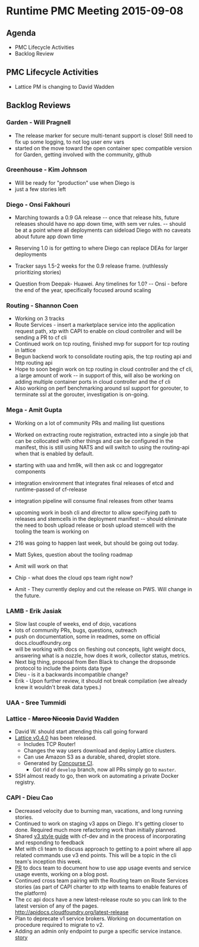 # Runtime PMC Meeting 2015-09-08

## Agenda
* PMC Lifecycle Activities
* Backlog Review

## PMC Lifecycle Activities
- Lattice PM is changing to David Wadden

## Backlog Reviews

### Garden - Will Pragnell
- The release marker for secure multi-tenant support is close!  Still need to fix up some logging, to not log user env vars
- started on the move toward the open container spec compatible version for Garden, getting involved with the community, github

### Greenhouse - Kim Johnson
- Will be ready for "production" use when Diego is
- just a few stories left

### Diego - Onsi Fakhouri
- Marching towards a 0.9 GA release
-- once that release hits, future releases should have no app down time, with sem ver rules.
-- should be at a point where all deployments can sideload Diego with no caveats about future app down time
- Reserving 1.0 is for getting to where Diego can replace DEAs for larger deployments
- Tracker says 1.5-2 weeks for the 0.9 release frame. (ruthlessly prioritizing stories)

- Question from Deepak- Huawei. Any timelines for 1.0?
-- Onsi - before the end of the year, specifically focused around scaling

### Routing - Shannon Coen
- Working on 3 tracks
- Route Services - insert a marketplace service into the application request path, xtp with CAPI to enable on cloud controller and will be sending a PR to cf cli
- Continued work on tcp routing, finished mvp for support for tcp routing in lattice
- Begun backend work to consolidate routing apis, the tcp routing api and http routing api
- Hope to soon begin work on tcp routing in cloud controller and the cf cli, a large amount of work
-- in support of this, will also be working on adding multiple container ports in cloud controller and the cf cli
- Also working on perf benchmarking around ssl support for gorouter, to terminate ssl at the gorouter, investigation is on-going.

### Mega - Amit Gupta
- Working on a lot of community PRs and mailing list questions
- Worked on extracting route registration, extracted into a single job that can be collocated with other things and can be configured in the manifest, this is still using NATS and will switch to using the routing-api when that is enabled by default.
- starting with uaa and hm9k, will then ask cc and loggregator components
- integration environment that integrates final releases of etcd and runtime-passed of cf-release
- integration pipeline will consume final releases from other teams
- upcoming work in bosh cli and director to allow specifying path to releases and stemcells in the deployment manifest
-- should eliminate the need to bosh upload release or bosh upload stemcell with the tooling the team is working on
- 216 was going to happen last week, but should be going out today.

- Matt Sykes, question about the tooling roadmap
- Amit will work on that
- Chip - what does the cloud ops team right now?
- Amit - They currently deploy and cut the release on PWS. Will change in the future.

### LAMB - Erik Jasiak
- Slow last couple of weeks, end of dojo, vacations
- lots of community PRs, bugs, questions, outreach
- push on documentation, some in readmes, some on official docs.cloudfoundry.org
- will be working with docs on fleshing out concepts, light weight docs, answering what is a nozzle, how does it work, collector status, metrics.
- Next big thing, proposal from Ben Black to change the dropsonde protocol to include the points data type
- Dieu - is it a backwards incompatible change?
- Erik - Upon further review, it should not break compilation (we already knew it wouldn't break data types.)

### UAA - Sree Tummidi

### Lattice - ~~Marco Nicosia~~ David Wadden
- David W. should start attending this call going forward
- [Lattice v0.4.0](https://github.com/cloudfoundry-incubator/lattice/releases/tag/v0.4.0) has been released.
  - Includes TCP Router!
  - Changes the way users download and deploy Lattice clusters.
  - Can use Amazon S3 as a durable, shared, droplet store.
  - Generated by [Concourse CI](http://concourse.ci/).
    - Got rid of `develop` branch, now all PRs simply go to `master`.
- SSH almost ready to go, then work on automating a private Docker registry.

### CAPI - Dieu Cao
- Decreased velocity due to burning man, vacations, and long running stories.
- Continued to work on staging v3 apps on Diego.  It's getting closer to done. Required much more refactoring work than initially planned.
- Shared [v3 style guide](https://github.com/cloudfoundry/cc-api-v3-style-guide) with cf-dev and in the process of incorporating and responding to feedback 
- Met with cli team to discuss approach to getting to a point where all app related commands use v3 end points.  This will be a topic in the cli team's inception this week.
- [PR](https://www.pivotaltracker.com/story/show/100574190) to docs team to document how to use app usage events and service usage events, working on a blog post.
- Continued cross team pairing with the Routing team on Route Services stories (as part of CAPI charter to xtp with teams to enable features of the platform)
- The cc api docs have a new latest-release route so you can link to the latest version of any of the pages.  http://apidocs.cloudfoundry.org/latest-release
- Plan to deprecate v1 service brokers. Working on documentation on procedure required to migrate to v2.
- Adding an admin only endpoint to purge a specific service instance. [story](https://www.pivotaltracker.com/story/show/101738420)




